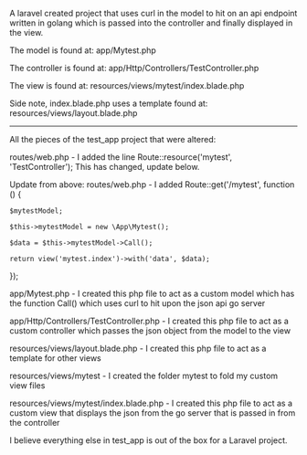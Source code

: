A laravel created project that uses curl in the model to hit on an api endpoint written in golang which is passed into the controller and finally displayed in the view. 

The model is found at: app/Mytest.php

The controller is found at: app/Http/Controllers/TestController.php

The view is found at: resources/views/mytest/index.blade.php

Side note, index.blade.php uses a template found at: resources/views/layout.blade.php

-------------------------------------------------------------------------------------

All the pieces of the test_app project that were altered:

routes/web.php - I added the line Route::resource('mytest', 'TestController'); This has changed, update below.

Update from above: routes/web.php - I added 
Route::get('/mytest', function () {

    $mytestModel;
    
    $this->mytestModel = new \App\Mytest();
    
    $data = $this->mytestModel->Call();
    
    return view('mytest.index')->with('data', $data);
});

app/Mytest.php - I created this php file to act as a custom model which has the function Call() which uses curl to hit upon the json api go server

app/Http/Controllers/TestController.php - I created this php file to act as a custom controller which passes the json object from the model to the view

resources/views/layout.blade.php - I created this php file to act as a template for other views

resources/views/mytest - I created the folder mytest to fold my custom view files

resources/views/mytest/index.blade.php - I created this php file to act as a custom view that displays the json from the go server that is passed in from the controller

I believe everything else in test_app is out of the box for a Laravel project.
